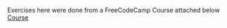Exercises here were done from a FreeCodeCamp Course attached below
[Course](https://www.youtube.com/watch?v=Vl0H-qTclOg)
